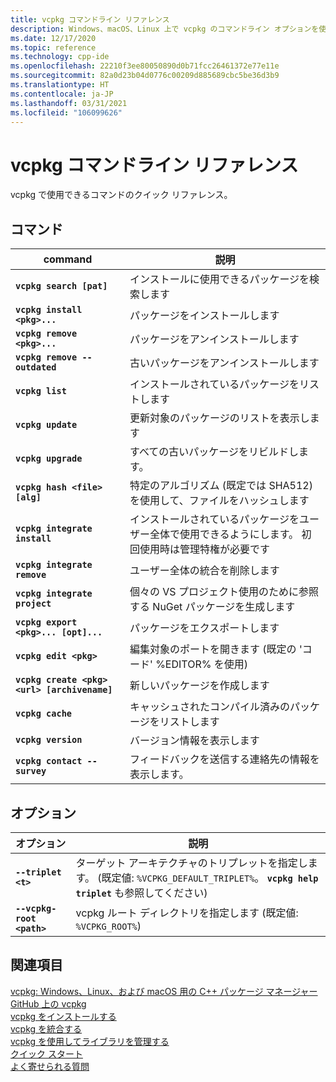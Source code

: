 ```yaml
---
title: vcpkg コマンドライン リファレンス
description: Windows、macOS、Linux 上で vcpkg のコマンドライン オプションを使用する方法について説明します。
ms.date: 12/17/2020
ms.topic: reference
ms.technology: cpp-ide
ms.openlocfilehash: 22210f3ee80050890d0b71fcc26461372e77e11e
ms.sourcegitcommit: 82a0d23b04d0776c00209d885689cbc5be36d3b9
ms.translationtype: HT
ms.contentlocale: ja-JP
ms.lasthandoff: 03/31/2021
ms.locfileid: "106099626"
---
```

# <a name="vcpkg-command-line-reference"></a>vcpkg コマンドライン リファレンス

vcpkg で使用できるコマンドのクイック リファレンス。

## <a name="commands"></a>コマンド

| command | 説明 |
|--|--|
| **`vcpkg search [pat]`** | インストールに使用できるパッケージを検索します |
| **`vcpkg install <pkg>...`** | パッケージをインストールします |
| **`vcpkg remove <pkg>...`** | パッケージをアンインストールします |
| **`vcpkg remove --outdated`** | 古いパッケージをアンインストールします |
| **`vcpkg list`** | インストールされているパッケージをリストします |
| **`vcpkg update`** | 更新対象のパッケージのリストを表示します |
| **`vcpkg upgrade`** | すべての古いパッケージをリビルドします。 |
| **`vcpkg hash <file> [alg]`** | 特定のアルゴリズム (既定では SHA512) を使用して、ファイルをハッシュします |
| **`vcpkg integrate install`** | インストールされているパッケージをユーザー全体で使用できるようにします。 初回使用時は管理特権が必要です |
| **`vcpkg integrate remove`** | ユーザー全体の統合を削除します |
| **`vcpkg integrate project`** | 個々の VS プロジェクト使用のために参照する NuGet パッケージを生成します |
| **`vcpkg export <pkg>... [opt]...`** | パッケージをエクスポートします |
| **`vcpkg edit <pkg>`** | 編集対象のポートを開きます (既定の 'コード' %EDITOR% を使用) |
| **`vcpkg create <pkg> <url> [archivename]`** | 新しいパッケージを作成します |
| **`vcpkg cache`** | キャッシュされたコンパイル済みのパッケージをリストします |
| **`vcpkg version`** | バージョン情報を表示します |
| **`vcpkg contact --survey`** | フィードバックを送信する連絡先の情報を表示します。 |

## <a name="options"></a>オプション

| オプション | 説明 |
|--|--|
| **`--triplet <t>`** | ターゲット アーキテクチャのトリプレットを指定します。 (既定値: `%VCPKG_DEFAULT_TRIPLET%`。 **`vcpkg help triplet`** も参照してください) |
| **`--vcpkg-root <path>`** | vcpkg ルート ディレクトリを指定します (既定値: `%VCPKG_ROOT%`) |

## <a name="see-also"></a>関連項目

[vcpkg: Windows、Linux、および macOS 用の C++ パッケージ マネージャー](./vcpkg.md)\
[GitHub 上の vcpkg](https://github.com/Microsoft/vcpkg)\
[vcpkg をインストールする](install-vcpkg.md)\
[vcpkg を統合する](integrate-vcpkg.md)\
[vcpkg を使用してライブラリを管理する](manage-libraries-with-vcpkg.md)\
[クイック スタート](https://github.com/microsoft/vcpkg/blob/master/docs/README.md)\
[よく寄せられる質問](https://github.com/microsoft/vcpkg/blob/master/docs/about/faq.md)
